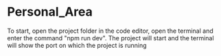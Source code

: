 # Personal_Area
To start, open the project folder in the code editor, open the terminal and enter the command "npm run dev".
The project will start and the terminal will show the port on which the project is running
